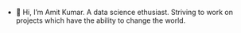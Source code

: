 - 👋 Hi, I’m Amit Kumar. A data science ethusiast. Striving to work on projects which have the ability to change the world.

